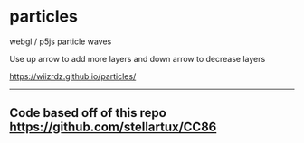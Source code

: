# particles
webgl / p5js particle waves

Use up arrow to add more layers and down arrow to decrease layers

https://wiizrdz.github.io/particles/

_______
## Code based off of this repo https://github.com/stellartux/CC86

